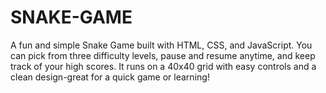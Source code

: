 # SNAKE-GAME
A fun and simple Snake Game built with HTML, CSS, and JavaScript. You can pick from three difficulty levels, pause and resume anytime, and keep track of your high scores. It runs on a 40x40 grid with easy controls and a clean design-great for a quick game or learning!

